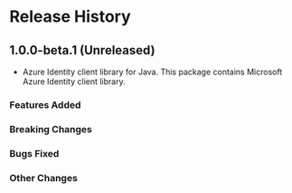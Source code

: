 # Release History

## 1.0.0-beta.1 (Unreleased)

- Azure Identity client library for Java. This package contains Microsoft Azure Identity client library.

### Features Added

### Breaking Changes

### Bugs Fixed

### Other Changes
